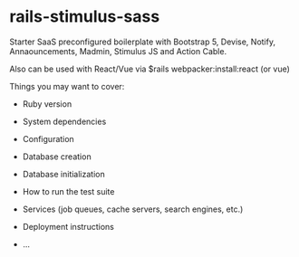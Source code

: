 # rails-stimulus-sass

Starter SaaS preconfigured boilerplate with Bootstrap 5, Devise, Notify, Annaouncements, Madmin, Stimulus JS and Action Cable.

Also can be used with React/Vue via  $rails webpacker:install:react (or vue)

Things you may want to cover:

* Ruby version

* System dependencies

* Configuration

* Database creation

* Database initialization

* How to run the test suite

* Services (job queues, cache servers, search engines, etc.)

* Deployment instructions

* ...
